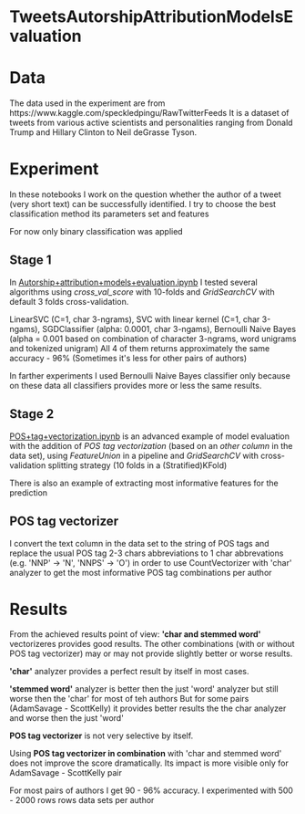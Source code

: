 # TweetsAutorshipAttributionModelsEvaluation
<H1>Data</H1>
The data used in the experiment are from https://www.kaggle.com/speckledpingu/RawTwitterFeeds
It is a dataset of tweets from various active scientists and personalities ranging from Donald Trump and Hillary Clinton to Neil deGrasse Tyson.
<H1>Experiment</H1>
In these notebooks I work on the question whether the author of a tweet (very short text) can be successfully identified. I try to choose the best classification method its parameters set and features

For now only binary classification was applied

<H2>Stage 1</H2>
In <a href="https://github.com/KaterynaD/TweetsAutorshipAttributionModelsEvaluation/blob/master/Autorship%2Battribution%2Bmodels%2Bevaluation.ipynb">Autorship+attribution+models+evaluation.ipynb</a> I tested several algorithms using <i>cross_val_score</i> with 10-folds and <i>GridSearchCV</i> with default 3 folds cross-validation.

LinearSVC (C=1, char 3-ngrams), SVC with linear kernel (C=1, char 3-ngams), SGDClassifier (alpha: 0.0001, char 3-ngams), Bernoulli Naive Bayes (alpha = 0.001 based on combination of character 3-ngrams, word unigrams and tokenized unigram) All 4 of them returns approximately the same accuracy - 96% (Sometimes it's less for other pairs of authors)

In farther experiments I used Bernoulli Naive Bayes classifier only because on these data all classifiers provides more or less the same results.

<H2>Stage 2</H2>

<a href="https://github.com/KaterynaD/TweetsAutorshipAttributionModelsEvaluation/blob/master/POS%2Btag%2Bvectorization.ipynb">POS+tag+vectorization.ipynb</a> is an advanced example of model evaluation with the addition of <i>POS tag vectorization</i> (based on an <i>other column</i> in the data set), using <i>FeatureUnion</i> in a pipeline and <i>GridSearchCV</i> with cross-validation splitting strategy (10 folds in a (Stratified)KFold)

There is also an example of extracting most informative features for the prediction

<H2>POS tag vectorizer</H2>

I convert the text column in the data set to the string of POS tags and replace the usual POS tag 2-3 chars abbreviations to 1 char abbrevations (e.g. 'NNP' -> 'N', 'NNPS' -> 'O') in order to use CountVectorizer with 'char' analyzer to get the most informative POS tag combinations per author

<H1>Results</H1>
From the achieved results point of view: <b>'char and stemmed word'</b> vectorizeres provides good results. The other combinations (with or without POS tag vectorizer) may or may not provide slightly better or worse results.

<b>'char'</b> analyzer provides a perfect result by itself in most cases.

<b>'stemmed word'</b> analyzer is better then the just 'word' analyzer but still worse then the 'char' for most of teh authors
But for some pairs (AdamSavage - ScottKelly) it provides better results the the char analyzer and worse then the just 'word'

<b>POS tag vectorizer</b> is not very selective by itself.

Using <b>POS tag vectorizer in combination</b> with 'char and stemmed word' does not improve the score dramatically. Its impact is more visible only for AdamSavage - ScottKelly pair

For most pairs of authors I get 90 - 96% accuracy. I experimented with 500 - 2000 rows rows data sets per author
